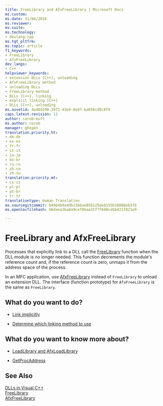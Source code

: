 ```yaml
---
title: FreeLibrary and AfxFreeLibrary | Microsoft Docs
ms.custom: 
ms.date: 11/04/2016
ms.reviewer: 
ms.suite: 
ms.technology:
- devlang-cpp
ms.tgt_pltfrm: 
ms.topic: article
f1_keywords:
- FreeLibrary
- AfxFreeLibrary
dev_langs:
- C++
helpviewer_keywords:
- extension DLLs [C++], unloading
- AfxFreeLibrary method
- unloading DLLs
- FreeLibrary method
- DLLs [C++], linking
- explicit linking [C++]
- DLLs [C++], unloading
ms.assetid: 4a48d290-3971-43e9-8e97-ba656cd0c8f8
caps.latest.revision: 11
author: corob-msft
ms.author: corob
manager: ghogen
translation.priority.ht:
- de-de
- es-es
- fr-fr
- it-it
- ja-jp
- ko-kr
- ru-ru
- zh-cn
- zh-tw
translation.priority.mt:
- cs-cz
- pl-pl
- pt-br
- tr-tr
translationtype: Human Translation
ms.sourcegitcommit: 84964b0a49b236bae056125de8155b18880eb378
ms.openlocfilehash: b6daea3ba8a9cef86aa31f7f688cebb421f021e9

---
```

# FreeLibrary and AfxFreeLibrary
Processes that explicitly link to a DLL call the [FreeLibrary](http://go.microsoft.com/fwlink/p/?LinkID=259188) function when the DLL module is no longer needed. This function decrements the module's reference count and, if the reference count is zero, unmaps it from the address space of the process.  
  
 In an MFC application, use [AfxFreeLibrary](http://msdn.microsoft.com/Library/0e06e292-710b-402f-9692-2cdcbab306f9) instead of `FreeLibrary` to unload an extension DLL. The interface (function prototype) for `AfxFreeLibrary` is the same as `FreeLibrary`.  
  
## What do you want to do?  
  
-   [Link implicitly](../build/linking-implicitly.md)  
  
-   [Determine which linking method to use](../build/determining-which-linking-method-to-use.md)  
  
## What do you want to know more about?  
  
-   [LoadLibrary and AfxLoadLibrary](../build/loadlibrary-and-afxloadlibrary.md)  
  
-   [GetProcAddress](../build/getprocaddress.md)  
  
## See Also  
 [DLLs in Visual C++](../build/dlls-in-visual-cpp.md)   
 [FreeLibrary](http://go.microsoft.com/fwlink/p/?LinkID=259188)   
 [AfxFreeLibrary](http://msdn.microsoft.com/Library/0e06e292-710b-402f-9692-2cdcbab306f9)


<!--HONumber=Jan17_HO2-->


